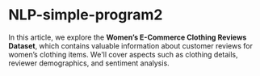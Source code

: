 # NLP-simple-program2
In this article, we explore the **Women’s E-Commerce Clothing Reviews Dataset**, which contains valuable information about customer reviews for women’s clothing items. We'll cover aspects such as clothing details, reviewer demographics, and sentiment analysis.

